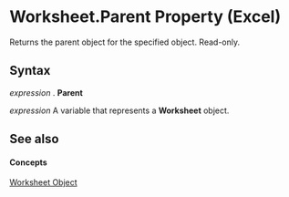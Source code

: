 
# Worksheet.Parent Property (Excel)

Returns the parent object for the specified object. Read-only.


## Syntax

 _expression_ . **Parent**

 _expression_ A variable that represents a **Worksheet** object.


## See also


#### Concepts


[Worksheet Object](182b705e-854a-81cc-a4b0-59b942de55ae.md)
